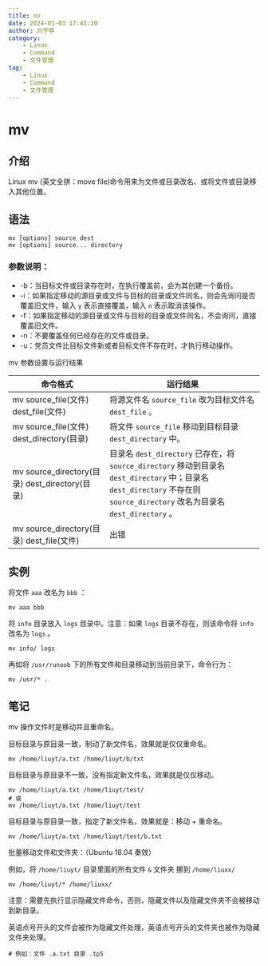 ```yaml
---
title: mv
date: 2024-01-03 17:45:20
author: 刘宇亭
category:
    - Linux
    - Command
    - 文件管理
tag:
    - Linux
    - Command
    - 文件管理
---
```

# mv

## 介绍

Linux mv (英文全拼：move file)命令用来为文件或目录改名、或将文件或目录移入其他位置。

## 语法

```shell
mv [options] source dest
mv [options] source... directory
```

### 参数说明：

- -b：当目标文件或目录存在时，在执行覆盖前，会为其创建一个备份。
- -i：如果指定移动的源目录或文件与目标的目录或文件同名，则会先询问是否覆盖旧文件，输入 `y` 表示直接覆盖，输入 `n` 表示取消该操作。
- -f：如果指定移动的源目录或文件与目标的目录或文件同名，不会询问，直接覆盖旧文件。
- -n：不要覆盖任何已经存在的文件或目录。
- -u：党员文件比目标文件新或者目标文件不存在时，才执行移动操作。

mv 参数设置与运行结果

| 命令格式                                       | 运行结果                                                     |
| ---------------------------------------------- | ------------------------------------------------------------ |
| mv source_file(文件) dest_file(文件)           | 将源文件名 `source_file` 改为目标文件名 `dest_file` 。       |
| mv source_file(文件) dest_directory(目录)      | 将文件 `source_file` 移动到目标目录 `dest_directory` 中。    |
| mv source_directory(目录) dest_directory(目录) | 目录名 `dest_directory` 已存在，将 `source_directory` 移动到目录名 `dest_directory` 中；目录名 `dest_directory` 不存在则 `source_directory` 改名为目录名 `dest_directory` 。 |
| mv source_directory(目录) dest_file(文件)      | 出错                                                         |

## 实例

将文件 `aaa` 改名为 `bbb` ：

```shell
mv aaa bbb
```

将 `info` 目录放入 `logs` 目录中。注意：如果 `logs` 目录不存在，则该命令将 `info` 改名为 `logs` 。

```shell
mv info/ logs
```

再如将 `/usr/runoob` 下的所有文件和目录移动到当前目录下，命令行为：

```shell
mv /usr/* .
```

## 笔记

mv 操作文件时是移动并且重命名。

目标目录与原目录一致，制动了新文件名，效果就是仅仅重命名。

```shell
mv /home/liuyt/a.txt /home/liuyt/b/txt
```

目标目录与原目录不一致，没有指定新文件名，效果就是仅仅移动。

```shell
mv /home/liuyt/a.txt /home/liuyt/test/
# 或
mv /home/liuyt/a.txt /home/liuyt/test
```

目标目录与原目录一致，指定了新文件名，效果就是：移动 + 重命名。

```shell 
mv /home/liuyt/a.txt /home/liuyt/test/b.txt
```

批量移动文件和文件夹：（Ubuntu 18.04 奏效）

例如，将 `/home/liuyt/` 目录里面的所有文件 `&` 文件夹 挪到 `/home/liuxx/` 

```shell 
mv /home/liuyt/* /home/liuxx/
```

注意：需要先执行显示隐藏文件命令，否则，隐藏文件以及隐藏文件夹不会被移动到新目录。

英语点号开头的文件会被作为隐藏文件处理，英语点号开头的文件夹也被作为隐藏文件夹处理。

```shell
# 例如：文件 .a.txt 目录 .tp5
```
